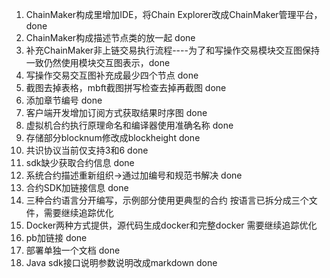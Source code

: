 1. ChainMaker构成里增加IDE，将Chain Explorer改成ChainMaker管理平台，                                                   done
2. ChainMaker构成描述节点类的放一起                                                                                                                    done
3. 补充ChainMaker非上链交易执行流程----为了和写操作交易模块交互图保持一致仍然使用模块交互图表示，done
4. 写操作交易交互图补充成最少四个节点                                     done
5. 截图去掉表格，mbft截图拼写检查去掉再截图                        done
6. 添加章节编号                                                                               done
7. 客户端开发增加订阅方式获取结果时序图                                done
8. 虚拟机合约执行原理命名和编译器使用准确名称                     done
9. 存储部分blocknum修改成blockheight                                    done
10. 共识协议当前仅支持3和6                                                           done
11. sdk缺少获取合约信息                                                                 done
12. 系统合约描述重新组织->通过加编号和规范书解决                 done
13. 合约SDK加链接信息                                                                   done
14. 三种合约语言分开编写，示例部分使用更典型的合约            按语言已拆分成三个文件，需要继续追踪优化
15. Docker两种方式提供，源代码生成docker和完整docker      需要继续追踪优化
16. pb加链接                                                                                     done
17. 部署单独一个文档                                                                      done
18. Java sdk接口说明参数说明改成markdown                             done